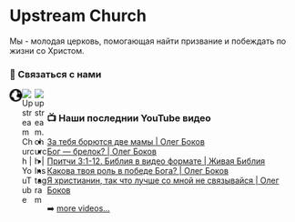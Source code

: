 # Upstream Church

Мы - молодая церковь, помогающая найти призвание и побеждать по жизни со Христом.

### 👥 Связаться с нами

[<img align="left" alt="upstream.life" width="22px" src="https://raw.githubusercontent.com/iconic/open-iconic/master/svg/globe.svg" />][website]
[<img align="left" alt="UpstreamChurch | YouTube" width="22px" src="https://cdn.jsdelivr.net/npm/simple-icons@v3/icons/youtube.svg" />][youtube]
[<img align="left" alt="upstream.church | Instagram" width="22px" src="https://cdn.jsdelivr.net/npm/simple-icons@v3/icons/instagram.svg" />][instagram]

<br />

### 📺 Наши последнии YouTube видео
<!-- YOUTUBE:START -->
- [За тебя борются две мамы | Олег Боков](https://www.youtube.com/watch?v=Q0j0IzY0PcY)
- [Бог — брелок? | Олег Боков](https://www.youtube.com/watch?v=viMVZz0Xk2o)
- [Притчи 3:1-12. Библия в видео формате | Живая Библия](https://www.youtube.com/watch?v=bmrWxSAXmFw)
- [Какова твоя роль в победе Бога? | Олег Боков](https://www.youtube.com/watch?v=Uk_tqwPF6q4)
- [Я христианин, так что лучше со мной не связывайся | Олег Боков](https://www.youtube.com/watch?v=DtFGzBx9irU)
<!-- YOUTUBE:END -->

➡️ [more videos...](https://youtube.com/UpstreamChurch)

[website]: https://upstream.life/
[youtube]: https://youtube.com/UpstreamChurch
[instagram]: https://www.instagram.com/upstream.church
